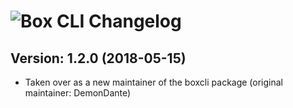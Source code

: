 # ![Box CLI Changelog](https://img.shields.io/badge/Box%20CLI-Package%20Changelog-blue.svg?style=for-the-badge)

## Version: 1.2.0 (2018-05-15)
- Taken over as a new maintainer of the boxcli package (original maintainer: DemonDante)


